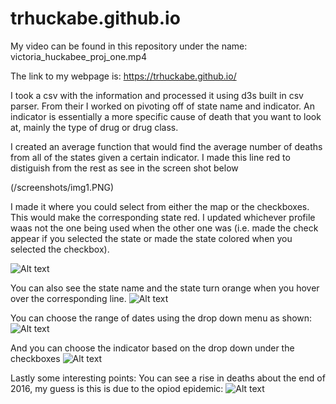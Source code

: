 # trhuckabe.github.io
My video can be found in this repository under the name: victoria_huckabee_proj_one.mp4

The link to my webpage is: https://trhuckabe.github.io/

I took a csv with the information and processed it using d3s built in csv parser. From their I worked on pivoting off of state
name and indicator. An indicator is essentially a more specific cause of death that you want to look at, mainly the type of drug
or drug class.

I created an average function that would find the average number of deaths from all of the states given a certain indicator.
I made this line red to distiguish from the rest as see in the screen shot below

(/screenshots/img1.PNG)

I made it where you could select from either the map or the checkboxes. This would make the corresponding state red.
I updated whichever profile waas not the one being used when the other one was (i.e. made the check appear if you selected
the state or made the state colored when you selected the checkbox).

![Alt text](/screenshots/img2.jpg?raw=true )

You can also see the state name and the state turn orange when you hover over the
corresponding line.
![Alt text](/screenshots/img6.jpg?raw=true )

You can choose the range of dates using the drop down menu as shown:
![Alt text](/screenshots/img3.jpg?raw=true )

And you can choose the indicator based on the drop down under the checkboxes
![Alt text](/screenshots/img4.jpg?raw=true )

Lastly some interesting points:
You can see a rise in deaths about the end of 2016, my guess is this is due to the opiod epidemic:
![Alt text](/screenshots/img5.jpg?raw=true )
